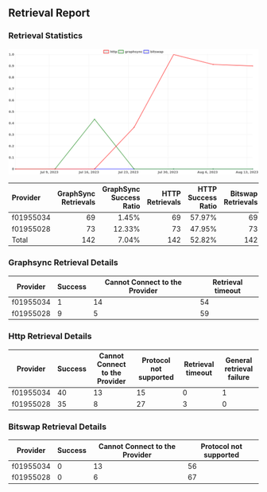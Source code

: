 ## Retrieval Report
### Retrieval Statistics
<img src="https://raw.githubusercontent.com/data-preservation-programs/filplus-checker-assets/main/filecoin-project/filecoin-plus-large-datasets/issues/1738/1692282013794.png"/>

| Provider  | GraphSync Retrievals | GraphSync Success Ratio | HTTP Retrievals | HTTP Success Ratio | Bitswap Retrievals | Bitswap Success Ratio |
| :-------- | -------------------: | ----------------------: | --------------: | -----------------: | -----------------: | --------------------: |
| f01955034 |                   69 |                   1.45% |              69 |             57.97% |                 69 |                 0.00% |
| f01955028 |                   73 |                  12.33% |              73 |             47.95% |                 73 |                 0.00% |
| Total     |                  142 |                   7.04% |             142 |             52.82% |                142 |                 0.00% |

### Graphsync Retrieval Details
| Provider  | Success | Cannot Connect to the Provider | Retrieval timeout |
| --------- | ------- | ------------------------------ | ----------------- |
| f01955034 | 1       | 14                             | 54                |
| f01955028 | 9       | 5                              | 59                |

### Http Retrieval Details
| Provider  | Success | Cannot Connect to the Provider | Protocol not supported | Retrieval timeout | General retrieval failure |
| --------- | ------- | ------------------------------ | ---------------------- | ----------------- | ------------------------- |
| f01955034 | 40      | 13                             | 15                     | 0                 | 1                         |
| f01955028 | 35      | 8                              | 27                     | 3                 | 0                         |

### Bitswap Retrieval Details
| Provider  | Success | Cannot Connect to the Provider | Protocol not supported |
| --------- | ------- | ------------------------------ | ---------------------- |
| f01955034 | 0       | 13                             | 56                     |
| f01955028 | 0       | 6                              | 67                     |
